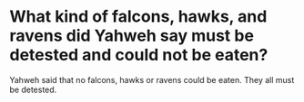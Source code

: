 # What kind of falcons, hawks, and ravens did Yahweh say must be detested and could not be eaten?

Yahweh said that no falcons, hawks or ravens could be eaten. They all must be detested.
